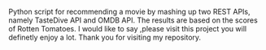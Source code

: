 Python script for recommending a movie by mashing up two REST APIs, namely TasteDive API and OMDB API. The results are based on the scores of Rotten Tomatoes.
I would like to say ,please visit this project you will definetly enjoy a lot.
Thank you for visiting my repository.
